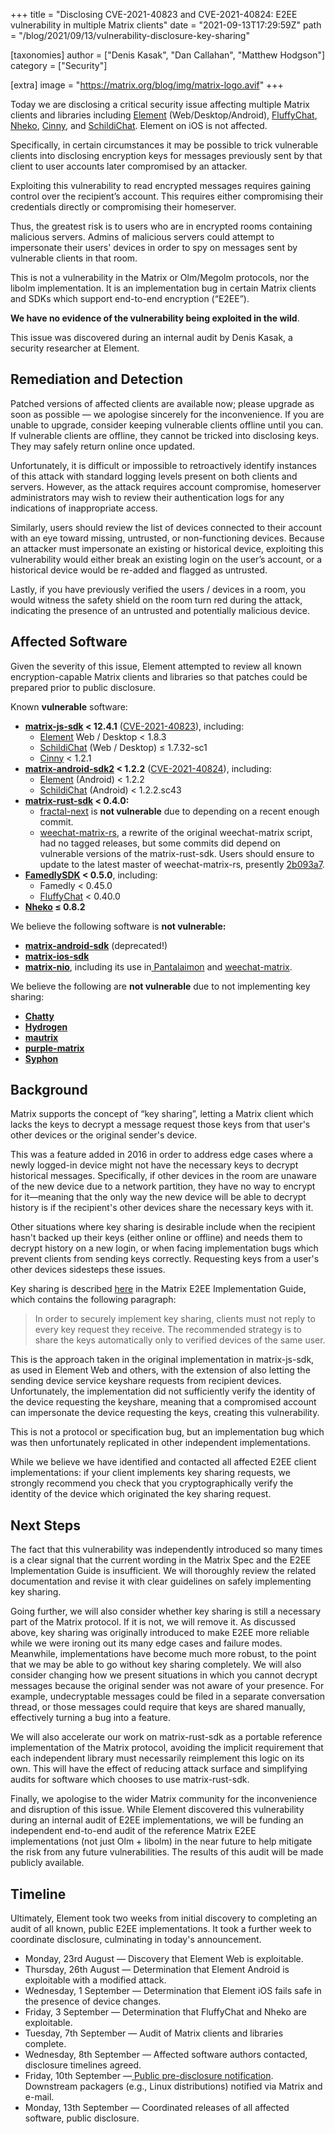 +++
title = "Disclosing CVE-2021-40823 and CVE-2021-40824: E2EE vulnerability in multiple Matrix clients"
date = "2021-09-13T17:29:59Z"
path = "/blog/2021/09/13/vulnerability-disclosure-key-sharing"

[taxonomies]
author = ["Denis Kasak", "Dan Callahan", "Matthew Hodgson"]
category = ["Security"]

[extra]
image = "https://matrix.org/blog/img/matrix-logo.avif"
+++

Today we are disclosing a critical security issue affecting multiple Matrix clients and libraries including [Element](https://element.io/) (Web/Desktop/Android), [FluffyChat](https://fluffychat.im/), [Nheko](https://nheko-reborn.github.io/), [Cinny](https://cinny.in/), and [SchildiChat](https://schildi.chat/). Element on iOS is not affected.

Specifically, in certain circumstances it may be possible to trick vulnerable clients into disclosing encryption keys for messages previously sent by that client to user accounts later compromised by an attacker.

Exploiting this vulnerability to read encrypted messages requires gaining control over the recipient’s account. This requires either compromising their credentials directly or compromising their homeserver.

Thus, the greatest risk is to users who are in encrypted rooms containing malicious servers. Admins of malicious servers could attempt to impersonate their users' devices in order to spy on messages sent by vulnerable clients in that room.

This is not a vulnerability in the Matrix or Olm/Megolm protocols, nor the libolm implementation. It is an implementation bug in certain Matrix clients and SDKs which support end-to-end encryption (“E2EE”).

**We have no evidence of the vulnerability being exploited in the wild**.

This issue was discovered during an internal audit by Denis Kasak, a security researcher at Element.

## Remediation and Detection

Patched versions of affected clients are available now; please upgrade as soon as possible — we apologise sincerely for the inconvenience. If you are unable to upgrade, consider keeping vulnerable clients offline until you can. If vulnerable clients are offline, they cannot be tricked into disclosing keys. They may safely return online once updated.

Unfortunately, it is difficult or impossible to retroactively identify instances of this attack with standard logging levels present on both clients and servers. However, as the attack requires account compromise, homeserver administrators may wish to review their authentication logs for any indications of inappropriate access.

Similarly, users should review the list of devices connected to their account with an eye toward missing, untrusted, or non-functioning devices. Because an attacker must impersonate an existing or historical device, exploiting this vulnerability would either break an existing login on the user’s account, or a historical device would be re-added and flagged as untrusted.

Lastly, if you have previously verified the users / devices in a room, you would witness the safety shield on the room turn red during the attack, indicating the presence of an untrusted and potentially malicious device.

## Affected Software

Given the severity of this issue, Element attempted to review all known encryption-capable Matrix clients and libraries so that patches could be prepared prior to public disclosure.

Known **vulnerable** software:

  * **[matrix-js-sdk](https://github.com/matrix-org/matrix-js-sdk) < 12.4.1** ([CVE-2021-40823](https://cve.mitre.org/cgi-bin/cvename.cgi?name=CVE-2021-40823)), including:
    * [Element](https://element.io/) Web / Desktop &lt; 1.8.3
    * [SchildiChat](https://schildi.chat/) (Web / Desktop) ≤ 1.7.32-sc1
    * [Cinny](https://cinny.in/) < 1.2.1
  * **[matrix-android-sdk2](https://github.com/matrix-org/matrix-android-sdk2) < 1.2.2** ([CVE-2021-40824](https://cve.mitre.org/cgi-bin/cvename.cgi?name=CVE-2021-40824)), including:
    * [Element](https://element.io/) (Android) < 1.2.2
    * [SchildiChat](https://schildi.chat/) (Android) < 1.2.2.sc43
  * **[matrix-rust-sdk](https://github.com/matrix-org/matrix-rust-sdk) < 0.4.0:**
    * [fractal-next](https://gitlab.gnome.org/GNOME/fractal/-/tree/fractal-next) is **not vulnerable** due to depending on a recent enough commit.
    * [weechat-matrix-rs](https://github.com/poljar/weechat-matrix-rs/), a rewrite of the original weechat-matrix script, had no tagged releases, but some commits did depend on vulnerable versions of the matrix-rust-sdk. Users should ensure to update to the latest master of weechat-matrix-rs, presently [2b093a7](https://github.com/poljar/weechat-matrix-rs/commit/2b093a7ff1c75650467d61335b90e4a6ce1fa210).
  * **[FamedlySDK](https://github.com/famedly/matrix-dart-sdk) < 0.5.0**, including:
    * Famedly < 0.45.0
    * [FluffyChat](https://fluffychat.im/) < 0.40.0
  * **[Nheko](https://nheko-reborn.github.io/) ≤ 0.8.2**

We believe the following software is **not vulnerable:**

  * **[matrix-android-sdk](https://github.com/matrix-org/matrix-android-sdk)** (deprecated!)
  * **[matrix-ios-sdk](https://github.com/matrix-org/matrix-ios-sdk)**
  * **[matrix-nio](https://github.com/poljar/matrix-nio)**, including its use in[ Pantalaimon](https://github.com/matrix-org/pantalaimon) and [weechat-matrix](https://github.com/poljar/weechat-matrix).

We believe the following are **not vulnerable** due to not implementing key sharing:
  * **[Chatty](https://source.puri.sm/Librem5/chatty/-/tree/master/src/matrix)**
  * **[Hydrogen](https://github.com/vector-im/hydrogen-web/tree/master/src/matrix)**
  * **[mautrix](https://github.com/mautrix/go)**
  * **[purple-matrix](https://github.com/matrix-org/purple-matrix)**
  * **[Syphon](https://github.com/syphon-org/syphon)**

## Background

Matrix supports the concept of “key sharing”, letting a Matrix client which lacks the keys to decrypt a message request those keys from that user's other devices or the original sender's device.

This was a feature added in 2016 in order to address edge cases where a newly logged-in device might not have the necessary keys to decrypt historical messages.  Specifically, if other devices in the room are unaware of the new device due to a network partition, they have no way to encrypt for it—meaning that the only way the new device will be able to decrypt history is if the recipient's other devices share the necessary keys with it.

Other situations where key sharing is desirable include when the recipient hasn't backed up their keys (either online or offline) and needs them to decrypt history on a new login, or when facing implementation bugs which prevent clients from sending keys correctly. Requesting keys from a user's other devices sidesteps these issues.

Key sharing is described [here](https://matrix.org/docs/guides/end-to-end-encryption-implementation-guide#key-sharing) in the Matrix E2EE Implementation Guide, which contains the following paragraph:

> In order to securely implement key sharing, clients must not reply to every key request they receive. The recommended strategy is to share the keys automatically only to verified devices of the same user. 

This is the approach taken in the original implementation in matrix-js-sdk, as used in Element Web and others, with the extension of also letting the sending device service keyshare requests from recipient devices.  Unfortunately, the implementation did not sufficiently verify the identity of the device requesting the keyshare, meaning that a compromised account can impersonate the device requesting the keys, creating this vulnerability.

This is not a protocol or specification bug, but an implementation bug which was then unfortunately replicated in other independent implementations.

While we believe we have identified and contacted all affected E2EE client implementations: if your client implements key sharing requests, we strongly recommend you check that you cryptographically verify the identity of the device which originated the key sharing request.

## Next Steps

The fact that this vulnerability was independently introduced so many times is a clear signal that the current wording in the Matrix Spec and the E2EE Implementation Guide is insufficient. We will thoroughly review the related documentation and revise it with clear guidelines on safely implementing key sharing.

Going further, we will also consider whether key sharing is still a necessary part of the Matrix protocol. If it is not, we will remove it. As discussed above, key sharing was originally introduced to make E2EE more reliable while we were ironing out its many edge cases and failure modes. Meanwhile, implementations have become much more robust, to the point that we may be able to go without key sharing completely. We will also consider changing how we present situations in which you cannot decrypt messages because the original sender was not aware of your presence. For example, undecryptable messages could be filed in a separate conversation thread, or those messages could require that keys are shared manually, effectively turning a bug into a feature.

We will also accelerate our work on matrix-rust-sdk as a portable reference implementation of the Matrix protocol, avoiding the implicit requirement that each independent library must necessarily reimplement this logic on its own. This will have the effect of reducing attack surface and simplifying audits for software which chooses to use matrix-rust-sdk.

Finally, we apologise to the wider Matrix community for the inconvenience and disruption of this issue.  While Element discovered this vulnerability during an internal audit of E2EE implementations, we will be funding an independent end-to-end audit of the reference Matrix E2EE implementations (not just Olm + libolm) in the near future to help mitigate the risk from any future vulnerabilities. The results of this audit will be made publicly available.

## Timeline

Ultimately, Element took two weeks from initial discovery to completing an audit of all known, public E2EE implementations. It took a further week to coordinate disclosure, culminating in today's announcement.

  * Monday, 23rd August — Discovery that Element Web is exploitable.
  * Thursday, 26th August — Determination that Element Android is exploitable with a modified attack.
  * Wednesday, 1 September — Determination that Element iOS fails safe in the presence of device changes.
  * Friday, 3 September — Determination that FluffyChat and Nheko are exploitable.
  * Tuesday, 7th September — Audit of Matrix clients and libraries complete.
  * Wednesday, 8th September — Affected software authors contacted, disclosure timelines agreed.
  * Friday, 10th September —[ Public pre-disclosure notification](https://matrix.org/blog/2021/09/10/pre-disclosure-upcoming-critical-fix-for-several-popular-matrix-clients). Downstream packagers (e.g., Linux distributions) notified via Matrix and e-mail.
  * Monday, 13th September — Coordinated releases of all affected software, public disclosure.
